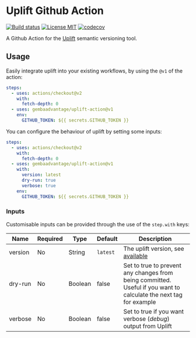 # Uplift Github Action

[![Build status](https://img.shields.io/github/workflow/status/gembaadvantage/uplift-action/ci?style=flat-square&logo=typescript)](https://github.com/gembaadvantage/uplift-action/actions?workflow=ci)
[![License MIT](https://img.shields.io/badge/license-MIT-blue.svg?style=flat-square)](/LICENSE)
[![codecov](https://codecov.io/gh/gembaadvantage/uplift-action/branch/main/graph/badge.svg)](https://codecov.io/gh/gembaadvantage/uplift-action)

A Github Action for the [Uplift](https://github.com/gembaadvantage/uplift) semantic versioning tool.

## Usage

Easily integrate uplift into your existing workflows, by using the `@v1` of the action:

```yaml
steps:
  - uses: actions/checkout@v2
    with:
      fetch-depth: 0
  - uses: gembaadvantage/uplift-action@v1
    env:
      GITHUB_TOKEN: ${{ secrets.GITHUB_TOKEN }}
```

You can configure the behaviour of uplift by setting some inputs:

```yaml
steps:
  - uses: actions/checkout@v2
    with:
      fetch-depth: 0
  - uses: gembaadvantage/uplift-action@v1
    with:
      version: latest
      dry-run: true
      verbose: true
    env:
      GITHUB_TOKEN: ${{ secrets.GITHUB_TOKEN }}
```

### Inputs

Customisable inputs can be provided through the use of the `step.with` keys:

| Name    | Required | Type    | Default  | Description                                                                                                       |
| ------- | -------- | ------- | -------- | ----------------------------------------------------------------------------------------------------------------- |
| version | No       | String  | `latest` | The uplift version, see [available](https://github.com/gembaadvantage/uplift/releases)                            |
| dry-run | No       | Boolean | false    | Set to true to prevent any changes from being committed. Useful if you want to calculate the next tag for example |
| verbose | No       | Boolean | false    | Set to true if you want verbose (_debug_) output from Uplift                                                      |
